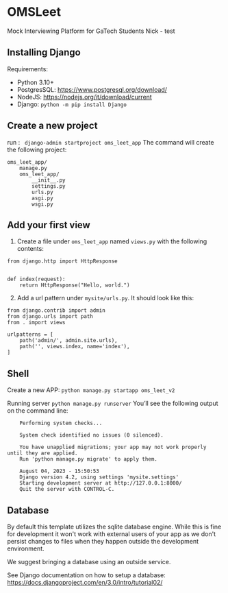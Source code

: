 # OMSLeet
Mock Interviewing Platform for GaTech Students
Nick - test

## Installing Django
Requirements:
- Python 3.10+
- PostgresSQL: https://www.postgresql.org/download/
- NodeJS: https://nodejs.org/it/download/current 
- Django: `python -m pip install Django`

## Create a new project

run : ` django-admin startproject oms_leet_app`
The command will create the following project:
```
oms_leet_app/
    manage.py
    oms_leet_app/
        __init__.py
        settings.py
        urls.py
        asgi.py
        wsgi.py
```

## Add your first view

1. Create a file under `oms_leet_app` named `views.py` with the following contents:

```
from django.http import HttpResponse


def index(request):
    return HttpResponse("Hello, world.")
```

2. Add a url pattern under `mysite/urls.py`. It should look like this:

```
from django.contrib import admin
from django.urls import path
from . import views

urlpatterns = [
    path('admin/', admin.site.urls),
    path('', views.index, name='index'),
]
```

## Shell

Create a new APP:
`python manage.py startapp oms_leet_v2`

Running server `python manage.py runserver`
You’ll see the following output on the command line:
```
    Performing system checks...

    System check identified no issues (0 silenced).

    You have unapplied migrations; your app may not work properly until they are applied.
    Run 'python manage.py migrate' to apply them.

    August 04, 2023 - 15:50:53
    Django version 4.2, using settings 'mysite.settings'
    Starting development server at http://127.0.0.1:8000/
    Quit the server with CONTROL-C. 

```

## Database

By default this template utilizes the sqlite database engine. While this is fine for development it won't work with external users of your app as we don't persist changes to files when they happen outside the development environment. 

We suggest bringing a database using an outside service. 

See Django documentation on how to setup a database: https://docs.djangoproject.com/en/3.0/intro/tutorial02/

